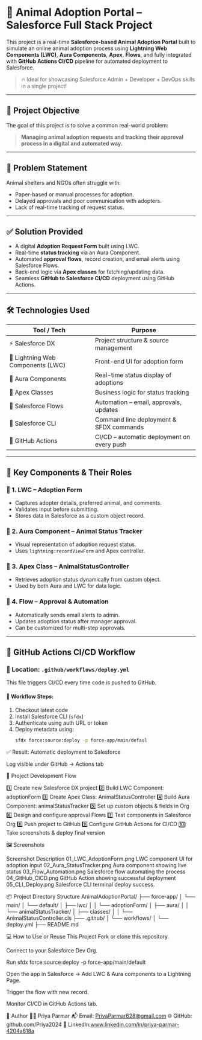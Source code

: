 # 🐾 Animal Adoption Portal – Salesforce Full Stack Project

This project is a real-time **Salesforce-based Animal Adoption Portal** built to simulate an online animal adoption process using **Lightning Web Components (LWC)**, **Aura Components**, **Apex**, **Flows**, and fully integrated with **GitHub Actions CI/CD** pipeline for automated deployment to Salesforce.

> 🔥 Ideal for showcasing Salesforce Admin + Developer + DevOps skills in a single project!

---

## 🎯 Project Objective

The goal of this project is to solve a common real-world problem:  
> **Managing animal adoption requests and tracking their approval process in a digital and automated way.**

---

## 🧠 Problem Statement

Animal shelters and NGOs often struggle with:
- Paper-based or manual processes for adoption.
- Delayed approvals and poor communication with adopters.
- Lack of real-time tracking of request status.

---

## ✅ Solution Provided

- A digital **Adoption Request Form** built using LWC.
- Real-time **status tracking** via an Aura Component.
- Automated **approval flows**, record creation, and email alerts using Salesforce Flows.
- Back-end logic via **Apex classes** for fetching/updating data.
- Seamless **GitHub to Salesforce CI/CD** deployment using GitHub Actions.

---

## 🛠️ Technologies Used

| Tool / Tech            | Purpose                                      |
|------------------------|----------------------------------------------|
| ⚡ Salesforce DX        | Project structure & source management        |
| 🧩 Lightning Web Components (LWC) | Front-end UI for adoption form       |
| 🌈 Aura Components      | Real-time status display of adoptions        |
| 🧠 Apex Classes         | Business logic for status tracking           |
| 🔄 Salesforce Flows     | Automation – email, approvals, updates       |
| 🧰 Salesforce CLI       | Command line deployment & SFDX commands      |
| 🔁 GitHub Actions       | CI/CD – automatic deployment on every push   |

---

## 🧱 Key Components & Their Roles

### 🔹 1. **LWC – Adoption Form**
- Captures adopter details, preferred animal, and comments.
- Validates input before submitting.
- Stores data in Salesforce as a custom object record.

### 🔹 2. **Aura Component – Animal Status Tracker**
- Visual representation of adoption request status.
- Uses `lightning:recordViewForm` and Apex controller.

### 🔹 3. **Apex Class – AnimalStatusController**
- Retrieves adoption status dynamically from custom object.
- Used by both Aura and LWC for data logic.

### 🔹 4. **Flow – Approval & Automation**
- Automatically sends email alerts to admin.
- Updates adoption status after manager approval.
- Can be customized for multi-step approvals.

---

## 🚀 GitHub Actions CI/CD Workflow

### 📂 Location: `.github/workflows/deploy.yml`

This file triggers CI/CD every time code is pushed to GitHub.

#### 🔄 Workflow Steps:
1. Checkout latest code
2. Install Salesforce CLI (`sfdx`)
3. Authenticate using auth URL or token
4. Deploy metadata using:
   ```bash
   sfdx force:source:deploy -p force-app/main/defaul
   
✅ Result:
Automatic deployment to Salesforce

Log visible under GitHub → Actions tab

🧪 Project Development Flow

1️⃣ Create new Salesforce DX project
2️⃣ Build LWC Component: adoptionForm
3️⃣ Create Apex Class: AnimalStatusController
4️⃣ Build Aura Component: animalStatusTracker
5️⃣ Set up custom objects & fields in Org
6️⃣ Design and configure approval Flows
7️⃣ Test components in Salesforce Org
8️⃣ Push project to GitHub
9️⃣ Configure GitHub Actions for CI/CD
🔟 Take screenshots & deploy final version

🖼️ Screenshots

Screenshot	Description
01_LWC_AdoptionForm.png	LWC component UI for adoption input
02_Aura_StatusTracker.png	Aura component showing live status
03_Flow_Automation.png	Salesforce flow automating the process
04_GitHub_CICD.png	GitHub Action showing successful deployment
05_CLI_Deploy.png	Salesforce CLI terminal deploy success.

📦 Project Directory Structure
AnimalAdoptionPortal/
├── force-app/
│   └── main/
│       └── default/
│           ├── lwc/
│           │   └── adoptionForm/
│           ├── aura/
│           │   └── animalStatusTracker/
│           ├── classes/
│           │   └── AnimalStatusController.cls
├── .github/
│   └── workflows/
│       └── deploy.yml
├── README.md

💻 How to Use or Reuse This Project
Fork or clone this repository.

Connect to your Salesforce Dev Org.

Run sfdx force:source:deploy -p force-app/main/default

Open the app in Salesforce → Add LWC & Aura components to a Lightning Page.

Trigger the flow with new record.

Monitor CI/CD in GitHub Actions tab.

📢 Author
👩‍💻 Priya Parmar
📬 Email: PriyaParmar628@gmail.com
🌐 GitHub: github.com/Priya2024
🔗 LinkedIn:www.linkedin.com/in/priya-parmar-4204a618a



